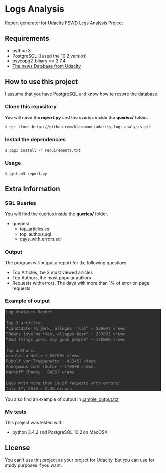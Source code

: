 # Logs Analysis
Report generator for Udacity FSWD Logs Analysis Project

## Requirements

- python 3
- PostgreSQL (I used the 10.2 version)
- psycopg2-binary >= 2.7.4
- [The news Database from Udacity](https://d17h27t6h515a5.cloudfront.net/topher/2016/August/57b5f748_newsdata/newsdata.zip)


## How to use this project
I assume that you have PostgreSQL and know how to restore the database.

### Clone this repository
You will need the **report.py** and the queries inside the **queries/** folder.

    $ git clone https://github.com/klassmann/udacity-logs-analysis.git

### Install the dependencies
    $ pip3 install -r requirements.txt

### Usage
    $ python3 report.py

## Extra Information

### SQL Queries
You will find the queries inside the **queries/** folder.

- queries\
    - top_articles.sql
    - top_authors.sql
    - days_with_errors.sql

### Output
The program will output a report for the following questions:

- Top Articles, the 3 most viewed articles
- Top Authors, the most popular authors
- Requests with errors, The days with more than 1% of error on page requests.

### Example of output
![Sample](sample.png)

You also find an example of output in [sample_output.txt](sample_output.txt)


### My tests
This project was tested with:

- python 3.4.2 and PostgreSQL 10.2 on MacOSX

## License
You can't use this project as your project for Udacity, but you can use for study purposes if you want.



